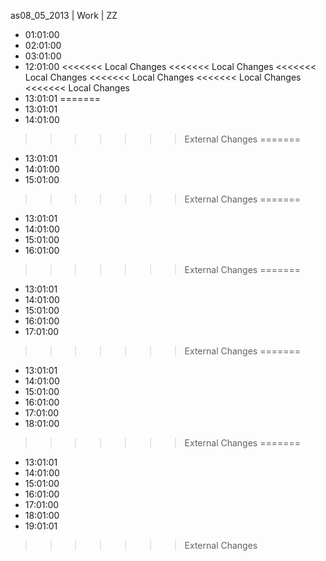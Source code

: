 as08_05_2013 | Work | ZZ 
* 01:01:00
* 02:01:00
* 03:01:00
* 12:01:00
<<<<<<< Local Changes
<<<<<<< Local Changes
<<<<<<< Local Changes
<<<<<<< Local Changes
<<<<<<< Local Changes
<<<<<<< Local Changes
* 13:01:01
=======
* 13:01:01
* 14:01:00
>>>>>>> External Changes
=======
* 13:01:01
* 14:01:00
* 15:01:00
>>>>>>> External Changes
=======
* 13:01:01
* 14:01:00
* 15:01:00
* 16:01:00
>>>>>>> External Changes
=======
* 13:01:01
* 14:01:00
* 15:01:00
* 16:01:00
* 17:01:00
>>>>>>> External Changes
=======
* 13:01:01
* 14:01:00
* 15:01:00
* 16:01:00
* 17:01:00
* 18:01:00
>>>>>>> External Changes
=======
* 13:01:01
* 14:01:00
* 15:01:00
* 16:01:00
* 17:01:00
* 18:01:00
* 19:01:01
>>>>>>> External Changes
